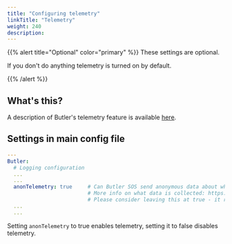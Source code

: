 ```yaml
---
title: "Configuring telemetry"
linkTitle: "Telemetry"
weight: 240
description:
---
```


{{% alert title="Optional" color="primary" %}}
These settings are optional.

If you don't do anything telemetry is turned on by default.

{{% /alert %}}

## What's this?

A description of Butler's telemetry feature is available [here](/docs/about/telemetry/).

## Settings in main config file

```yaml
---
Butler:
  # Logging configuration
  ...
  ...
  anonTelemetry: true     # Can Butler SOS send anonymous data about what computer it is running on?
                          # More info on what data is collected: https://butler-sos.ptarmiganlabs.com/docs/about/telemetry/
                          # Please consider leaving this at true - it really helps future development of Butler SOS!
  ...
  ...
```

Setting `anonTelemetry` to true enables telemetry, setting it to false disables telemetry.
